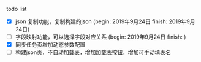 
todo list 

* [x] json 复制功能，复制构建的json (begin: 2019年9月24日 finish: 2019年9月24日)
* [ ] 字段映射功能，可以选择字段对应关系 (begin: 2019年9月24日 finish: )
* [x] 同步任务页增加动态参数配置
* [ ] 构建json页，不自动加载表，增加加载表按钮，增加可手动填表名